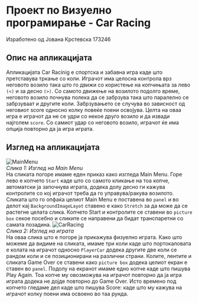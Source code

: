# Проект по Визуелно програмирање - Car Racing
Изработено од Јована Крстевска 173246
## Опис на апликацијата 
Апликацијата Car Racinig е спортска и забавна игра каде што претставува тркање со коли. Играчот има целосна контрола врз неговото возило така што го движи со користење на копчињата за лево `(<)` и за десно `(>)`. Со самото движење на возилото подолго време, неговото возило почнува полека да се забрзува така што паралелно се забрзуваат и другите коли. Забрзувањето се случува во зависност од неговиот score односно колку повеќе поени освојува. Целта на оваа игра е играчот да не се удри со некое друго возило и да извади најголем `score`. Со самиот удар со неговото возило, играчот ќе има опција повторно да ја игра играта. 
## Изглед на апликацијата
![MainMenu](https://user-images.githubusercontent.com/100038564/188306006-06d86efa-2555-4c58-931e-08e1d518c282.PNG)<br/>
*Слика 1: Изглед на Main Menu*<br/>
На сликата погоре имаме еден приказ како изгледа Main Menu. Горе лево е копчето `Start` каде што со самото кликање на тоа копче, автоматски ја започнува играта, додека долу десно ги кажува контролите со кој играчот треба да го управува/ракува возилото. Сликата што го опфаќа целиот Main Menu е поставена во `panel` и во делот кај `BackgroundImageLayot` ставено е како `Stretch` за да може да се растегне целата слика. Копчето Start и контролите се ставени во `picture box` секое посебно и сликите се направени да бидат транспаретни со самата позадина. 
![CarRacing](https://user-images.githubusercontent.com/100038564/188306879-082350ef-ac9d-4aec-b2b8-7d5568486a6c.PNG)<br/>
*Слика 2: Изглед на играта*<br/>
На оваа слика што е погоре ја прикажува физуелно играта. Како што можеме да видиме на сликата, имаме три коли каде што портокаловата е колата на играчот односно `PlayerCar` додека другите две коли се рандом коли и се позиционирани на различни страни. Колите, лентите и сликата Game Over се ставени како `picture box` додека целиот екран е ставен во `panel`. Подолу на екранот имаме едно копче каде што пишува Play Again. Тоа копче му овозможува на играчот повторно да ја игра играта додека не дојде повторно до Game Over. Исто времено под копчето гледаме дел каде што пишува Score: каде што му кажува на играчот колку поени има освоено во таа рунда.

